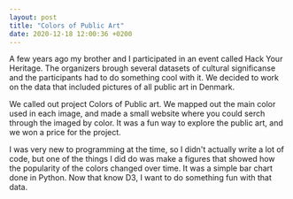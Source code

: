 ```yaml
---
layout: post
title: "Colors of Public Art"
date: 2020-12-18 12:00:36 +0200
---
```


A few years ago my brother and I participated in an event called Hack Your Heritage. The organizers brough several datasets of cultural significanse and the participants had to do something cool with it. We decided to work on the data that included pictures of all public art in Denmark.

<head>
    <script src="https://d3js.org/d3.v4.min.js" charset="utf-8"></script>
    <!-- Load the sankey.js function -->
    <script src="https://cdn.jsdelivr.net/gh/holtzy/D3-graph-gallery@master/LIB/sankey.js"></script>
</head>

We called out project Colors of Public art. We mapped out the main color used in each image, and made a small website where you could serch through the imaged by color. It was a fun way to explore the public art, and we won a price for the project.

I was very new to programming at the time, so I didn't actually write a lot of code, but one of the things I did do was make a figures that showed how the popularity of the colors changed over time. It was a simple bar chart done in Python. Now that know D3, I want to do something fun with that data.

<div id="publicArt">
</div>


<link rel="stylesheet" href="../../../../css/colors-public-art.css">
<script type='text/javascript'  src='../../../../js/colors-public-art-bump.js'></script>